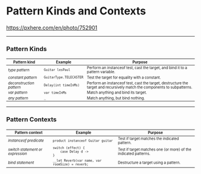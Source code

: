 <!-- .slide: data-background="img/background/final-puzzle-piece.jpg" data-background-color="black" data-background-opacity="0.4" -->
# Pattern Kinds and Contexts <!-- .element: class="stroke" -->

<https://pxhere.com/en/photo/752901> <!-- .element: class="attribution" -->

---

### Pattern Kinds

<table style="font-size: 70%">
    <thead>
        <tr>
            <th>Pattern kind</th>
            <th>Example</th>
            <th>Purpose</th>
        </tr>
    </thead>
    <tbody>
        <tr class="fragment">
            <td><em>type pattern</em></td>
            <td><code>Guitar lesPaul</code></td>
            <td>Perform an instanceof test, cast the target, and bind it to a pattern variable.</td>
        </tr>
        <tr class="fragment">
            <td><em>constant pattern</em></td>
            <td><code>GuitarType.TELECASTER</code></td>
            <td>Test the target for equality with a constant.</td>
        </tr>
        <tr class="fragment">
            <td><em>deconstruction pattern</em></td>
            <td><code>Delay(int timeInMs)</code></td>
            <td>Perform an instanceof test, cast the target, destructure the target and recursively match the components to subpatterns.</td>
        </tr>
        <tr class="fragment">
            <td><em>var pattern</em></td>
            <td><code>var timeInMs</code></td>
            <td>Match anything and bind its target.</td>
        </tr>
        <tr class="fragment">
            <td><em>any pattern</em></td>
            <td><code>_</code></td>
            <td>Match anything, but bind nothing.</td>
        </tr>
    </tbody>
</table>

---

### Pattern Contexts

<table style="font-size: 70%">
    <thead>
        <tr>
            <th>Pattern context</th>
            <th>Example</th>
            <th>Purpose</th>
        </tr>
    </thead>
    <tbody>
        <tr class="fragment">
            <td><em>instanceof predicate</em></td>
            <td><code>product instanceof Guitar guitar</code></td>
            <td>Test if target matches the indicated pattern.</td>
        </tr>
        <tr class="fragment">
            <td><em>switch statement or expression</em></td>
            <td><code>switch (effect) {<br/>&nbsp;&nbsp;&nbsp;&nbsp;case Delay d -><br/>}</code></td>
            <td>Test if target matches one (or more) of the indicated patterns.</td>
        </tr>
        <tr class="fragment">
            <td><em>bind statement</em></td>
            <td><code>__let Reverb(var name, var roomSize) = reverb;</code></td>
            <td>Destructure a target using a pattern.</td>
        </tr>
    </tbody>
</table>
